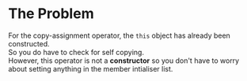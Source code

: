 # The Problem

For the copy-assignment operator, the `this` object has already been constructed.  
So you do have to check for self copying.  
However, this operator is not a **constructor** so you don't have to worry about setting anything in the member intialiser list.
